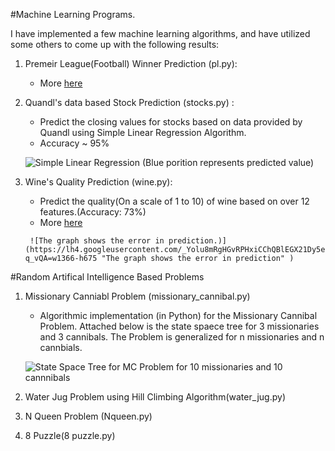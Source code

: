 #Machine Learning Programs.

I have implemented a few machine learning algorithms, and have utilized some others to come up with the following results:

1. Premeir League(Football) Winner Prediction (pl.py):
      - More [here](http://shakarbhattarai.com.np/wordpress/2016/09/manchester-city-will-win-the-premier-league/)

2. Quandl's data based Stock Prediction (stocks.py) :

      - Predict the closing values for stocks based on data provided by Quandl using Simple Linear Regression Algorithm.
      - Accuracy ~ 95%
      
      ![Simple Linear Regression (Blue porition represents predicted value)](https://lh3.googleusercontent.com/MnLXQ5YDyByCFBU4OSwtPQfeq2NxJ89LgEdwuIBGhwr8EwF1jeG1q_WroeanCSka-k1kTIF-YLzWhCY=w1366-h675 "Simple Linear Regression (Blue porition represents predicted value")

3. Wine's Quality Prediction (wine.py):
      - Predict the quality(On a scale of 1 to 10) of wine based on over 12 features.(Accuracy: 73%)
      -  More [here](http://shakarbhattarai.com.np/wordpress/2016/09/machine-learning-intuitive-idea/)
      
        ![The graph shows the error in prediction.)](https://lh4.googleusercontent.com/_Yolu8mRgHGvRPHxiCChQBlEGX21Dy5e7muB2IXYOYGDunv5DIpDXm65WPQ_1DxRyL1QC6fUG-q_vQA=w1366-h675 "The graph shows the error in prediction" )
      
#Random Artifical Intelligence Based Problems

1. Missionary Canniabl Problem (missionary_cannibal.py)
      - Algorithmic implementation (in Python) for the Missionary Cannibal Problem. Attached below is the state spaece tree for 3 missionaries and 3 cannibals. The Problem is generalized for n missionaries and n cannbials.

      ![State Space Tree for MC Problem for 10 missionaries and 10 cannnibals](https://lh3.googleusercontent.com/a83fP9A32qBsCAh9WkwlYnqBiqiftl7nyyJyMWvG0k_uHTXd76cCeIcUoUPiPhngCoXrlBa-Isa_TVk=w1366-h675-rw)

2. Water Jug Problem using Hill Climbing Algorithm(water_jug.py)

3. N Queen Problem (Nqueen.py)

4. 8 Puzzle(8 puzzle.py)
